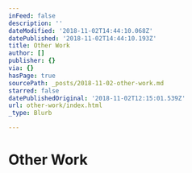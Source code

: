 ```yaml
---
inFeed: false
description: ''
dateModified: '2018-11-02T14:44:10.068Z'
datePublished: '2018-11-02T14:44:10.193Z'
title: Other Work
author: []
publisher: {}
via: {}
hasPage: true
sourcePath: _posts/2018-11-02-other-work.md
starred: false
datePublishedOriginal: '2018-11-02T12:15:01.539Z'
url: other-work/index.html
_type: Blurb

---
```

# Other Work